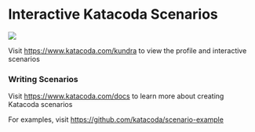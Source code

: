 # Interactive Katacoda Scenarios

[![](http://shields.katacoda.com/katacoda/kundra/count.svg)](https://www.katacoda.com/kundra "Get your profile on Katacoda.com")

Visit https://www.katacoda.com/kundra to view the profile and interactive scenarios

### Writing Scenarios
Visit https://www.katacoda.com/docs to learn more about creating Katacoda scenarios

For examples, visit https://github.com/katacoda/scenario-example
